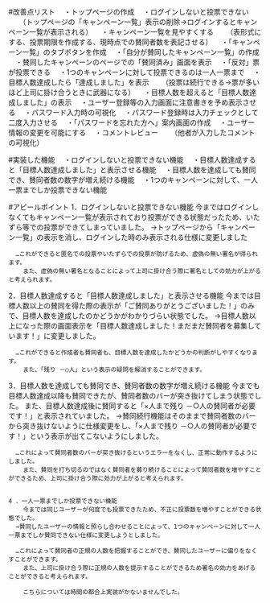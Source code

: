 #改善点リスト
　・トップページの作成
　・ログインしないと投票できない
　　（トップページの「キャンペーン一覧」表示の削除→ログインするとキャンペーン一覧が表示される）
　・キャンペーン一覧を見やすくする
　　（表形式にする、投票期限を作成する、現時点での賛同者数を表記させる）
　・「キャンペーン一覧」のタブボタンを作成
　・「自分が賛同したキャンペーン一覧」の作成
　・賛同したキャンペーンのページでの「賛同済み」画面を表示
　・「反対」票が投票できる
　・1つのキャンペーンに対して投票できるのは一人一票まで
　・目標人数達成したら「達成しました」を表示
　　（投票は続行できる→票が多いほど上司に掛け合うときに武器になる）
　・目標人数を超えると「目標人数達成しました」の表示
　・ユーザー登録等の入力画面に注意書きを予め表示させる
　・パスワード入力時の可視化
　・パスワード登録時は入力チェックとして二度入力させる
　・「パスワードを忘れた方へ」案内画面の作成
　・ユーザー情報の変更を可能にする
　・コメントレビュー
　　（他者が入力したコメントの可視化）


#実装した機能
　・ログインしないと投票できない機能
　・目標人数達成すると「目標人数達成しました」と表示させる機能
　・目標人数を達成しても賛同でき、賛同者数の数字が増え続ける機能
　・1つのキャンペーンに対して、一人一票までしか投票できない機能


#アピールポイント
   1．ログインしないと投票できない機能
         今まではログインしなくてもキャンペーン一覧が表示されており投票ができる状態だったため、いたずら等での投票ができてしまっていました。
      →トップページから「キャンペーン一覧」の表示を消し、ログインした時のみ表示される仕様に変更しました

      …これができると匿名での投票やいたずらでの投票が防げるため、虚偽の無い署名が得られます。
        また、虚偽の無い署名となることによって上司に掛け合う際に署名としての効力が上がると考えられます。


   2．目標人数達成すると「目標人数達成しました」と表示させる機能
        今までは目標人数以上の賛同を得た際の表示が「ご賛同ありがとうございました！」のみで、目標人数を達成したのかどうかがわかりづらい状態でした。
      →目標人数以上になった際の画面表示を「目標人数達成しました！まだまだ賛同者を募集しています！」に変更しました。

      …これができると作成者も賛同者も、目標人数を達成したかどうかの判断がしやすくなります。
        また、「残り －○人」という表示の疑問を解消することができます。


   3．目標人数を達成しても賛同でき、賛同者数の数字が増え続ける機能
        今までも目標人数達成以降も賛同できたが、賛同者数のバーが突き抜けてしまう状態でした。
        また、目標人数達成後に賛同すると「×人まで残り －○人の賛同者が必要です！」と表示されていました。
      →賛同続行機能はそのままで賛同者数のバーから突き抜けないように仕様変更をし、「×人まで残り －○人の賛同者が必要です！」という表示が出てこないようにしました。

      …これによって賛同者数のバーが突き抜けるというエラーをなくし、正常に動作するようにしました。
        また、賛同を打ち切るのではなく賛同者を募り続けることによって賛同者数を増やすことができるため、上司に掛け合う際に効力が上がると考えられます。


    4 ．一人一票までしか投票できない機能
        今までは同じユーザーが何度でも投票できたため、不正に投票数を増やすことができる状態でした。
      →賛同したユーザーの情報と照らし合わせることによって、1つのキャンペーンに対して一人一票までしか賛同できない仕様に変更しようとしました。

      …これによって賛同者の正規の人数を把握することができ、賛同したユーザーに偏りをなくすことができます。
        また、上司に掛け合う際に正規の人数を提示することができるため署名の効力をあげることができると考えられます。

        こちらについては時間の都合上実装がかないませんでした。

